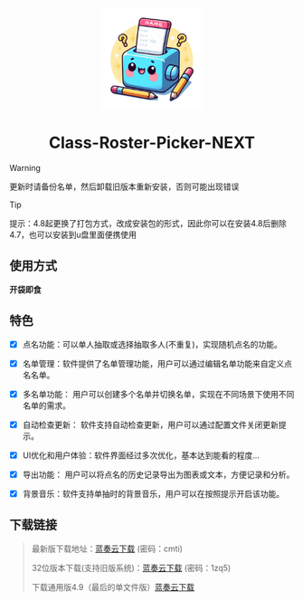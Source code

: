 <div align="center">
<a><img src="./Class-Roster-Picker.png" width="180" height="180" alt="Class-Roster-Picker"></a>
</div>

<div align="center">

# Class-Roster-Picker-NEXT

</div>

> [!WARNING]  
> 更新时请备份名单，然后卸载旧版本重新安装，否则可能出现错误
> 

> [!TIP]
> 提示：4.8起更换了打包方式，改成安装包的形式，因此你可以在安装4.8后删除4.7，也可以安装到u盘里面便携使用

## 使用方式

**开袋即食**


## 特色
- [x] 点名功能：可以单人抽取或选择抽取多人(不重复)，实现随机点名的功能。
- [x] 名单管理：软件提供了名单管理功能，用户可以通过编辑名单功能来自定义点名名单。
- [x] 多名单功能： 用户可以创建多个名单并切换名单，实现在不同场景下使用不同名单的需求。
- [x] 自动检查更新： 软件支持自动检查更新，用户可以通过配置文件关闭更新提示。
- [x] UI优化和用户体验：软件界面经过多次优化，基本达到能看的程度...
- [x] 导出功能： 用户可以将点名的历史记录导出为图表或文本，方便记录和分析。
- [x] 背景音乐：软件支持单抽时的背景音乐，用户可以在按照提示开启该功能。



## 下载链接
> 最新版下载地址：[蓝奏云下载](https://yish.lanzouw.com/b038hjo8f) (密码：cmti)
> 
> 32位版本下载(支持旧版系统)：[蓝奏云下载](https://yish.lanzouw.com/iJRop1fncvzi) (密码：1zq5)
> 
> 下载通用版4.9（最后的单文件版）[蓝奏云下载](https://yish.lanzouw.com/izsZF0fv96jg) 
